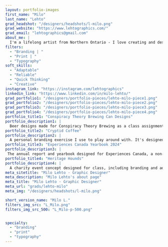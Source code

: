 ```yaml
---
layout: portfolio-images
first_name: "Milo"
last_name: "Lehto"
grad_headshot: "/designers/headshots/l-milo.png"
grad_website: "https://www.lehtographics.com/"
grad_email: "lehtographics@gmail.com"
about_me: |
  I'm a lifelong artist from Northern Ontario - I love creating and designing, and finding new things to try. I specialize in branding, print, and typography, and in my free time you'll likely find me either in Toronto visiting my friends, or in some random bush looking for cool mushrooms.
filters:
  - "Branding | "
  - "Print | "
  - "Typography"
soft_skills:
  - "Adaptable"
  - "Reliable"  
  - "Quick Thinking" 
  - "Creative" 
instagram_link: "https://instagram.com/lehtographics"
linkedin_link: "https://www.linkedin.com/in/milo-lehto/"
grad_portfolio1: "/designers/portfolio-pieces/lehto-milo-piece1.png"
grad_portfolio2: "/designers/portfolio-pieces/lehto-milo-piece2.png"
grad_portfolio3: "/designers/portfolio-pieces/lehto-milo-piece3.png"
grad_portfolio4: "/designers/portfolio-pieces/lehto-milo-piece4.png"
portfolio_title1: "Conspiracy Theory Brewing Can Designs"
portfolio_description1: |
  Beer designs made for Conspiracy Theory Brewing as a class assignment. Both cans feature local Ottawa cryptids or legends.
portfolio_title2: "Cryptid Coffee"
portfolio_description2: |
  A personal branding exercise I use to play around with. It's designed to be a small indie coffee shop and roastery
portfolio_title3: "Experiences Canada Yearbook 2024"
portfolio_description3: |
 The annual report and yearbook designed for Experiences Canada, a non-profit youth exchange company.
portfolio_title4: "Heritage Hounds"
portfolio_description4: |
  A charity event concept designed for class, including branding and advertisements. Heritage Hounds is a joint event walking tour and dog adoption event.
meta_sitetitle: "Milo Lehto · Graphic Designer"
meta_description: "Milo Lehto's about page"
meta_title: "Milo Lehto · Graphic Designer"
meta_url: "grads/lehto-milo"
meta_img: "/designers/headshots/l-milo.png"

short_version_name: "Milo L."
filters_img_src: "L_Milo.png"
filters_img_src_500: "L_Milo-p-500.png"


specialty:
  - "branding"
  - "print"
  - "typography"
---
```

